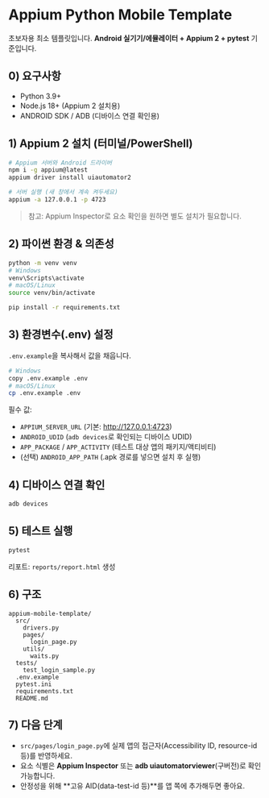 # Appium Python Mobile Template

초보자용 최소 템플릿입니다. **Android 실기기/에뮬레이터 + Appium 2 + pytest** 기준입니다.

## 0) 요구사항
- Python 3.9+
- Node.js 18+ (Appium 2 설치용)
- ANDROID SDK / ADB (디바이스 연결 확인용)

## 1) Appium 2 설치 (터미널/PowerShell)
```bash
# Appium 서버와 Android 드라이버
npm i -g appium@latest
appium driver install uiautomator2

# 서버 실행 (새 창에서 계속 켜두세요)
appium -a 127.0.0.1 -p 4723
```
> 참고: Appium Inspector로 요소 확인을 원하면 별도 설치가 필요합니다.

## 2) 파이썬 환경 & 의존성
```bash
python -m venv venv
# Windows
venv\Scripts\activate
# macOS/Linux
source venv/bin/activate

pip install -r requirements.txt
```

## 3) 환경변수(.env) 설정
`.env.example`을 복사해서 값을 채웁니다.
```bash
# Windows
copy .env.example .env
# macOS/Linux
cp .env.example .env
```

필수 값:
- `APPIUM_SERVER_URL` (기본: http://127.0.0.1:4723)
- `ANDROID_UDID` (`adb devices`로 확인되는 디바이스 UDID)
- `APP_PACKAGE` / `APP_ACTIVITY` (테스트 대상 앱의 패키지/액티비티)
- (선택) `ANDROID_APP_PATH` (.apk 경로를 넣으면 설치 후 실행)

## 4) 디바이스 연결 확인
```bash
adb devices
```

## 5) 테스트 실행
```bash
pytest
```
리포트: `reports/report.html` 생성

## 6) 구조
```
appium-mobile-template/
  src/
    drivers.py
    pages/
      login_page.py
    utils/
      waits.py
  tests/
    test_login_sample.py
  .env.example
  pytest.ini
  requirements.txt
  README.md
```

## 7) 다음 단계
- `src/pages/login_page.py`에 실제 앱의 접근자(Accessibility ID, resource-id 등)를 반영하세요.
- 요소 식별은 **Appium Inspector** 또는 **adb uiautomatorviewer**(구버전)로 확인 가능합니다.
- 안정성을 위해 **고유 AID(data-test-id 등)**를 앱 쪽에 추가해두면 좋아요.
